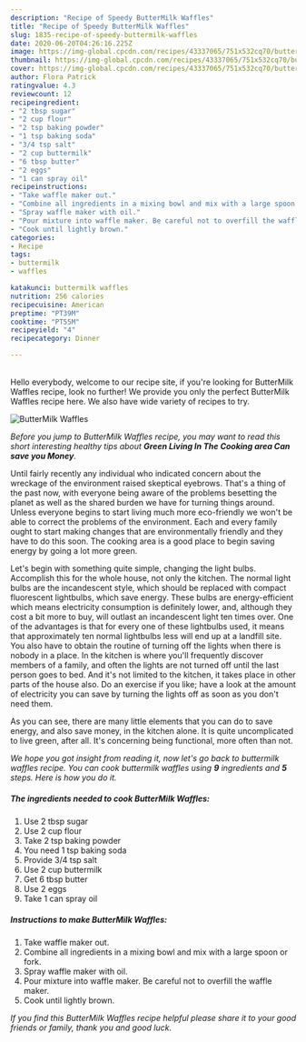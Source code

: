 ```yaml
---
description: "Recipe of Speedy ButterMilk Waffles"
title: "Recipe of Speedy ButterMilk Waffles"
slug: 1835-recipe-of-speedy-buttermilk-waffles
date: 2020-06-20T04:26:16.225Z
image: https://img-global.cpcdn.com/recipes/43337065/751x532cq70/buttermilk-waffles-recipe-main-photo.jpg
thumbnail: https://img-global.cpcdn.com/recipes/43337065/751x532cq70/buttermilk-waffles-recipe-main-photo.jpg
cover: https://img-global.cpcdn.com/recipes/43337065/751x532cq70/buttermilk-waffles-recipe-main-photo.jpg
author: Flora Patrick
ratingvalue: 4.3
reviewcount: 12
recipeingredient:
- "2 tbsp sugar"
- "2 cup flour"
- "2 tsp baking powder"
- "1 tsp baking soda"
- "3/4 tsp salt"
- "2 cup buttermilk"
- "6 tbsp butter"
- "2 eggs"
- "1 can spray oil"
recipeinstructions:
- "Take waffle maker out."
- "Combine all ingredients in a mixing bowl and mix with a large spoon or fork."
- "Spray waffle maker with oil."
- "Pour mixture into waffle maker. Be careful not to overfill the waffle maker."
- "Cook until lightly brown."
categories:
- Recipe
tags:
- buttermilk
- waffles

katakunci: buttermilk waffles 
nutrition: 256 calories
recipecuisine: American
preptime: "PT39M"
cooktime: "PT55M"
recipeyield: "4"
recipecategory: Dinner

---
```

<br>
Hello everybody, welcome to our recipe site, if you're looking for ButterMilk Waffles recipe, look no further! We provide you only the perfect ButterMilk Waffles recipe here. We also have wide variety of recipes to try.
<br>


![ButterMilk Waffles](https://img-global.cpcdn.com/recipes/43337065/751x532cq70/buttermilk-waffles-recipe-main-photo.jpg)

<i>Before you jump to ButterMilk Waffles recipe, you may want to read this short interesting healthy tips about 
<strong>Green Living In The Cooking area Can save you Money</strong>.</i>
</br>

Until fairly recently any individual who indicated concern about the wreckage of the environment raised skeptical eyebrows. That's a thing of the past now, with everyone being aware of the problems besetting the planet as well as the shared burden we have for turning things around. Unless everyone begins to start living much more eco-friendly we won't be able to correct the problems of the environment. Each and every family ought to start making changes that are environmentally friendly and they have to do this soon. The cooking area is a good place to begin saving energy by going a lot more green.

Let's begin with something quite simple, changing the light bulbs. Accomplish this for the whole house, not only the kitchen. The normal light bulbs are the incandescent style, which should be replaced with compact fluorescent lightbulbs, which save energy. These bulbs are energy-efficient which means electricity consumption is definitely lower, and, although they cost a bit more to buy, will outlast an incandescent light ten times over. One of the advantages is that for every one of these lightbulbs used, it means that approximately ten normal lightbulbs less will end up at a landfill site. You also have to obtain the routine of turning off the lights when there is nobody in a place. In the kitchen is where you'll frequently discover members of a family, and often the lights are not turned off until the last person goes to bed. And it's not limited to the kitchen, it takes place in other parts of the house also. Do an exercise if you like; have a look at the amount of electricity you can save by turning the lights off as soon as you don't need them.

As you can see, there are many little elements that you can do to save energy, and also save money, in the kitchen alone. It is quite uncomplicated to live green, after all. It's concerning being functional, more often than not.


<i>We hope you got insight from reading it, now let's go back to buttermilk waffles recipe. You can cook buttermilk waffles using <strong>9</strong> ingredients and <strong>5</strong> steps. Here is how you do it.
</i>

##### The ingredients needed to cook ButterMilk Waffles:

1. Use 2 tbsp sugar
1. Use 2 cup flour
1. Take 2 tsp baking powder
1. You need 1 tsp baking soda
1. Provide 3/4 tsp salt
1. Use 2 cup buttermilk
1. Get 6 tbsp butter
1. Use 2 eggs
1. Take 1 can spray oil


##### Instructions to make ButterMilk Waffles:

1. Take waffle maker out.
1. Combine all ingredients in a mixing bowl and mix with a large spoon or fork.
1. Spray waffle maker with oil.
1. Pour mixture into waffle maker. Be careful not to overfill the waffle maker.
1. Cook until lightly brown.


<i>If you find this ButterMilk Waffles recipe helpful please share it to your good friends or family, thank you and good luck.</i>
